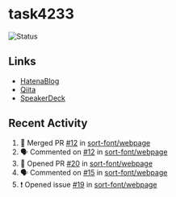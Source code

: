 # task4233
![Status](https://github-readme-stats.vercel.app/api?username=task4233&count_private=true&show_icons=true&theme=chartreuse-dark)

## Links
 - [HatenaBlog](https://task4233.hatenablog.com/)
 - [Qiita](https://qiita.com/task4233)
 - [SpeakerDeck](https://speakerdeck.com/task4233)

## Recent Activity
<!--START_SECTION:activity-->
1. 🎉 Merged PR [#12](https://github.com/sort-font/webpage/pull/12) in [sort-font/webpage](https://github.com/sort-font/webpage)
2. 🗣 Commented on [#12](https://github.com/sort-font/webpage/issues/12) in [sort-font/webpage](https://github.com/sort-font/webpage)
3. 💪 Opened PR [#20](https://github.com/sort-font/webpage/pull/20) in [sort-font/webpage](https://github.com/sort-font/webpage)
4. 🗣 Commented on [#15](https://github.com/sort-font/webpage/issues/15) in [sort-font/webpage](https://github.com/sort-font/webpage)
5. ❗️ Opened issue [#19](https://github.com/sort-font/webpage/issues/19) in [sort-font/webpage](https://github.com/sort-font/webpage)
<!--END_SECTION:activity-->

